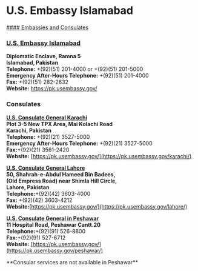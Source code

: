 # U.S. Embassy Islamabad

[#### Embassies and Consulates](javascript:void(0); "Embassies and Consulates")

### **[U.S. Embassy Islamabad](https://pk.usembassy.gov/contact/)**

**Diplomatic Enclave, Ramna 5  
Islamabad, Pakistan  
Telephone:** +(92)(51) 201-4000 or +(92)(51) 201-5000  
**Emergency After-Hours Telephone:** +(92)(51) 201-4000  
**Fax:** +(92)(51) 282-2632  
**Website:** <https://pk.usembassy.gov/>

### Consulates

**[U.S. Consulate General Karachi](https://pk.usembassy.gov/contact/)  
Plot 3-5 New TPX Area, Mai Kolachi Road  
Karachi, Pakistan  
Telephone:** +(92)(21) 3527-5000  
**Emergency After-Hours Telephone:** +(92)(21) 3527-5000  
**Fax:**+(92)(21) 3561-2420  
**Website:** [https://pk.usembassy.gov/](https://pk.usembassy.gov/karachi/)

**[U.S. Consulate General Lahore](https://pk.usembassy.gov/contact/)  
50, Shahrah-e-Abdul Hameed Bin Badees,  
(Old Empress Road) near Shimla Hill Circle,  
Lahore, Pakistan  
Telephone:**+(92)(42) 3603-4000  
**Fax:** +(92)(42) 3603-4212  
**Website:**[https://pk.usembassy.gov/](https://pk.usembassy.gov/lahore/)

**[U.S. Consulate General in Peshawar](https://pk.usembassy.gov/contact/)  
11 Hospital Road, Peshawar Cantt.20  
Telephone:**+(92)(91) 526-8800  
**Fax:**+(92)(91) 527-6712  
**Website:** [https://pk.usembassy.gov/](https://pk.usembassy.gov/peshawar/)  
  
\*\*Consular services are not available in Peshawar\*\*